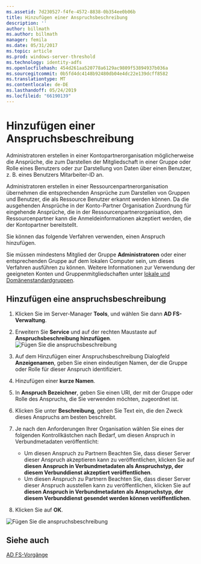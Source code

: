 ```yaml
---
ms.assetid: 7d230527-f4fe-4572-8838-0b354ee0b06b
title: Hinzufügen einer Anspruchsbeschreibung
description: ''
author: billmath
ms.author: billmath
manager: femila
ms.date: 05/31/2017
ms.topic: article
ms.prod: windows-server-threshold
ms.technology: identity-adfs
ms.openlocfilehash: 454d261aa520778a6129ac9809f53894937b036a
ms.sourcegitcommit: 0b5fd4dc4148b92480db04e4dc22e139dcff8582
ms.translationtype: MT
ms.contentlocale: de-DE
ms.lasthandoff: 05/24/2019
ms.locfileid: "66190139"
---
```

# <a name="add-a-claim-description"></a>Hinzufügen einer Anspruchsbeschreibung


Administratoren erstellen in einer Kontopartnerorganisation möglicherweise die Ansprüche, die zum Darstellen der Mitgliedschaft in einer Gruppe oder Rolle eines Benutzers oder zur Darstellung von Daten über einen Benutzer, z. B. eines Benutzers Mitarbeiter-ID an.

Administratoren erstellen in einer Ressourcenpartnerorganisation übernehmen die entsprechenden Ansprüche zum Darstellen von Gruppen und Benutzer, die als Ressource Benutzer erkannt werden können. Da die ausgehenden Ansprüche in der Konto-Partner Organisation Zuordnung für eingehende Ansprüche, die in der Ressourcenpartnerorganisation, den Ressourcenpartner kann die Anmeldeinformationen akzeptiert werden, die der Kontopartner bereitstellt. 

Sie können das folgende Verfahren verwenden, einen Anspruch hinzufügen.

Sie müssen mindestens Mitglied der Gruppe **Administratoren** oder einer entsprechenden Gruppe auf dem lokalen Computer sein, um dieses Verfahren ausführen zu können.  Weitere Informationen zur Verwendung der geeigneten Konten und Gruppenmitgliedschaften unter [lokale und Domänenstandardgruppen](https://go.microsoft.com/fwlink/?LinkId=83477).

## <a name="to-add-a-claim-description"></a>Hinzufügen eine anspruchsbeschreibung

1. Klicken Sie im Server-Manager **Tools**, und wählen Sie dann **AD FS-Verwaltung**. 

2.  Erweitern Sie **Service** und auf der rechten Maustaste auf **Anspruchsbeschreibung hinzufügen**.
![Fügen Sie die anspruchsbeschreibung](media\Add-a-Claim-Description\claimdesc1.png)

3.  Auf dem Hinzufügen einer Anspruchsbeschreibung Dialogfeld **Anzeigenamen**, geben Sie einen eindeutigen Namen, der die Gruppe oder Rolle für dieser Anspruch identifiziert.

4.  Hinzufügen einer **kurze Namen**.

5.  In **Anspruch Bezeichner**, geben Sie einen URI, der mit der Gruppe oder Rolle des Anspruchs, die Sie verwenden möchten, zugeordnet ist.

6.  Klicken Sie unter **Beschreibung**, geben Sie Text ein, die den Zweck dieses Anspruchs am besten beschreibt.

7.  Je nach den Anforderungen Ihrer Organisation wählen Sie eines der folgenden Kontrollkästchen nach Bedarf, um diesen Anspruch in Verbundmetadaten veröffentlicht:


    - Um diesen Anspruch zu Partnern Beachten Sie, dass dieser Server dieser Anspruch akzeptieren kann zu veröffentlichen, klicken Sie auf **diesen Anspruch in Verbundmetadaten als Anspruchstyp, der diesem Verbunddienst akzeptiert veröffentlichen**.
    - Um diesen Anspruch zu Partnern Beachten Sie, dass dieser Server dieser Anspruch ausstellen kann zu veröffentlichen, klicken Sie auf **diesen Anspruch in Verbundmetadaten als Anspruchstyp, der diesem Verbunddienst gesendet werden können veröffentlichen**.

8.  Klicken Sie auf **OK**.

![Fügen Sie die anspruchsbeschreibung](media\Add-a-Claim-Description\claimdesc2.png)

  
## <a name="see-also"></a>Siehe auch  
[AD FS-Vorgänge](../../ad-fs/AD-FS-2016-Operations.md) 
